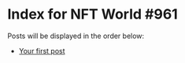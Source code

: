 # Index for NFT World #961
Posts will be displayed in the order below:

- [Your first post](./001-first.md)

